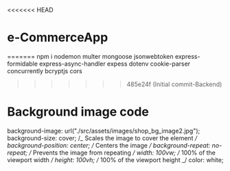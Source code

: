 <<<<<<< HEAD

# e-CommerceApp

=======
npm i nodemon multer mongoose jsonwebtoken express-formidable express-async-handler expess dotenv cookie-parser concurrently bcryptjs cors

> > > > > > > 485e24f (Initial commit-Backend)

# Background image code

background-image: url("./src/assets/images/shop_bg_image2.jpg");
background-size: cover; /_ Scales the image to cover the element _/
background-position: center; /_ Centers the image _/
background-repeat: no-repeat; /_ Prevents the image from repeating _/
width: 100vw; /_ 100% of the viewport width _/
height: 100vh; /_ 100% of the viewport height _/
color: white;
